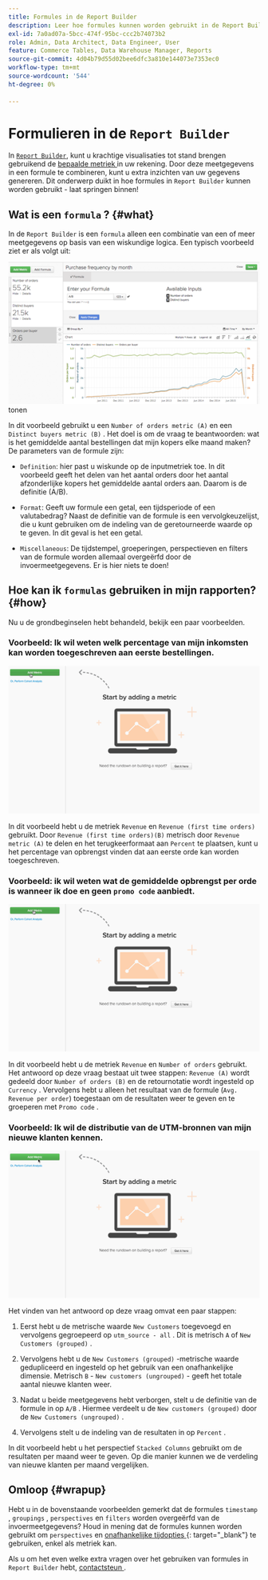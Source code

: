 ```yaml
---
title: Formules in de Report Builder
description: Leer hoe formules kunnen worden gebruikt in de Report Builder.
exl-id: 7a0ad07a-5bcc-474f-95bc-ccc2b74073b2
role: Admin, Data Architect, Data Engineer, User
feature: Commerce Tables, Data Warehouse Manager, Reports
source-git-commit: 4d04b79d55d02bee6dfc3a810e144073e7353ec0
workflow-type: tm+mt
source-wordcount: '544'
ht-degree: 0%

---
```


# Formulieren in de `Report Builder`

In [`Report Builder`](../../tutorials/using-visual-report-builder.md), kunt u krachtige visualisaties tot stand brengen gebruikend de [ bepaalde metriek ](../../data-user/reports/ess-manage-data-metrics.md) in uw rekening. Door deze meetgegevens in een formule te combineren, kunt u extra inzichten van uw gegevens genereren. Dit onderwerp duikt in hoe formules in `Report Builder` kunnen worden gebruikt - laat springen binnen!

## Wat is een `formula` ? {#what}

In de `Report Builder` is een `formula` alleen een combinatie van een of meer meetgegevens op basis van een wiskundige logica. Een typisch voorbeeld ziet er als volgt uit:

![ het voorbeeld van de Formule die berekening in Report Builder ](../../assets/formula-example.png) tonen

In dit voorbeeld gebruikt u een `Number of orders metric (A)` en een `Distinct buyers metric (B)` . Het doel is om de vraag te beantwoorden: wat is het gemiddelde aantal bestellingen dat mijn kopers elke maand maken? De parameters van de formule zijn:

* `Definition`: hier past u wiskunde op de inputmetriek toe. In dit voorbeeld geeft het delen van het aantal orders door het aantal afzonderlijke kopers het gemiddelde aantal orders aan. Daarom is de definitie (A/B).

* `Format`: Geeft uw formule een getal, een tijdsperiode of een valutabedrag? Naast de definitie van de formule is een vervolgkeuzelijst, die u kunt gebruiken om de indeling van de geretourneerde waarde op te geven. In dit geval is het een getal.

* `Miscellaneous`: De tijdstempel, groeperingen, perspectieven en filters van de formule worden allemaal overgeërfd door de invoermeetgegevens. Er is hier niets te doen!

## Hoe kan ik `formulas` gebruiken in mijn rapporten? {#how}

Nu u de grondbeginselen hebt behandeld, bekijk een paar voorbeelden.

### Voorbeeld: Ik wil weten welk percentage van mijn inkomsten kan worden toegeschreven aan eerste bestellingen.

![ Gebruikend formules om het percentage van opbrengst te vinden die aan eerste-tijdorden wordt toegewezen ](../../assets/first_time_orders.gif)

In dit voorbeeld hebt u de metriek `Revenue` en `Revenue (first time orders)` gebruikt. Door `Revenue (first time orders)(B)` metrisch door `Revenue metric (A)` te delen en het terugkeerformaat aan `Percent` te plaatsen, kunt u het percentage van opbrengst vinden dat aan eerste orde kan worden toegeschreven.

### Voorbeeld: ik wil weten wat de gemiddelde opbrengst per orde is wanneer ik doe en geen `promo code` aanbiedt.

![ Gebruikend formules om de gemiddelde opbrengst per orde met en zonder promotiecodes te vinden ](../../assets/promo_code.gif)

In dit voorbeeld hebt u de metriek `Revenue` en `Number of orders` gebruikt. Het antwoord op deze vraag bestaat uit twee stappen: `Revenue (A)` wordt gedeeld door `Number of orders (B)` en de retournotatie wordt ingesteld op `Currency` . Vervolgens hebt u alleen het resultaat van de formule (`Avg. Revenue per order`) toegestaan om de resultaten weer te geven en te groeperen met `Promo code` .

### Voorbeeld: Ik wil de distributie van de UTM-bronnen van mijn nieuwe klanten kennen.

![ Gebruikend formules om de distributie van de bronnen van UTM van nieuwe klanten te vinden ](../../assets/distro.gif)

Het vinden van het antwoord op deze vraag omvat een paar stappen:

1. Eerst hebt u de metrische waarde `New Customers` toegevoegd en vervolgens gegroepeerd op `utm_source - all` . Dit is metrisch `A` of `New Customers (grouped)` .

1. Vervolgens hebt u de `New Customers (grouped)` -metrische waarde gedupliceerd en ingesteld op het gebruik van een onafhankelijke dimensie. Metrisch `B` - `New customers (ungrouped)` - geeft het totale aantal nieuwe klanten weer.

1. Nadat u beide meetgegevens hebt verborgen, stelt u de definitie van de formule in op `A/B` . Hiermee verdeelt u de `New customers (grouped)` door de `New Customers (ungrouped)` .

1. Vervolgens stelt u de indeling van de resultaten in op `Percent` .

In dit voorbeeld hebt u het perspectief `Stacked Columns` gebruikt om de resultaten per maand weer te geven. Op die manier kunnen we de verdeling van nieuwe klanten per maand vergelijken.

## Omloop {#wrapup}

Hebt u in de bovenstaande voorbeelden gemerkt dat de formules `timestamp` , `groupings` , `perspectives` en `filters` worden overgeërfd van de invoermeetgegevens? Houd in mening dat de formules kunnen worden gebruikt om `perspectives` en [ onafhankelijke tijdopties ](../../tutorials/time-options-visual-rpt-bldr.md){: target="_blank"} te gebruiken, enkel als metriek kan.

Als u om het even welke extra vragen over het gebruiken van formules in `Report Builder` hebt, [ contactsteun ](https://experienceleague.adobe.com/docs/commerce-knowledge-base/kb/troubleshooting/miscellaneous/mbi-service-policies.html).
